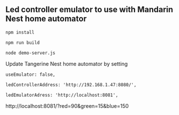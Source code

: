 Led controller emulator to use with Mandarin Nest home automator
-----

``
npm install
``

``
npm run build
``

``
node demo-server.js
``

Update Tangerine Nest home automator by setting 

```
useEmulator: false,

ledControllerAddress: 'http://192.168.1.47:8080/',

ledEmulatorAdress: 'http://localhost:8081',
```

http://localhost:8081/?red=90&green=15&blue=150

